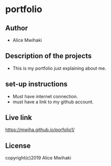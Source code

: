 # portfolio

## Author
- Alice Mwihaki

## Description of the projects
- This is my portfolio just explaining about me.

## set-up instructions
- Must have internet connection.
- must have a link to my github account.

## Live link
https://mwiha.github.io/porfolio1/

## License
copyright(c)2019 Alice Mwihaki
